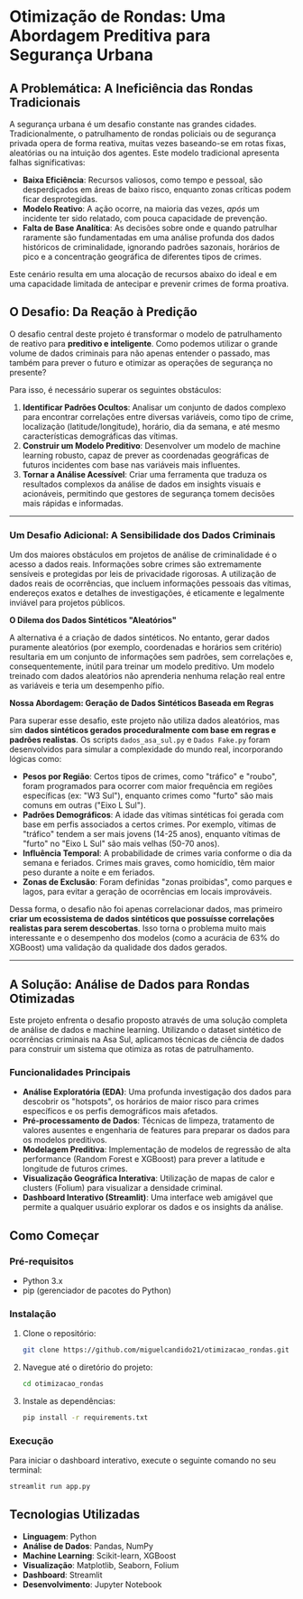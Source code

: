 # Otimização de Rondas: Uma Abordagem Preditiva para Segurança Urbana

## A Problemática: A Ineficiência das Rondas Tradicionais

A segurança urbana é um desafio constante nas grandes cidades. Tradicionalmente, o patrulhamento de rondas policiais ou de segurança privada opera de forma reativa, muitas vezes baseando-se em rotas fixas, aleatórias ou na intuição dos agentes. Este modelo tradicional apresenta falhas significativas:

  * **Baixa Eficiência**: Recursos valiosos, como tempo e pessoal, são desperdiçados em áreas de baixo risco, enquanto zonas críticas podem ficar desprotegidas.
  * **Modelo Reativo**: A ação ocorre, na maioria das vezes, *após* um incidente ter sido relatado, com pouca capacidade de prevenção.
  * **Falta de Base Analítica**: As decisões sobre onde e quando patrulhar raramente são fundamentadas em uma análise profunda dos dados históricos de criminalidade, ignorando padrões sazonais, horários de pico e a concentração geográfica de diferentes tipos de crimes.

Este cenário resulta em uma alocação de recursos abaixo do ideal e em uma capacidade limitada de antecipar e prevenir crimes de forma proativa.

## O Desafio: Da Reação à Predição

O desafio central deste projeto é transformar o modelo de patrulhamento de reativo para **preditivo e inteligente**. Como podemos utilizar o grande volume de dados criminais para não apenas entender o passado, mas também para prever o futuro e otimizar as operações de segurança no presente?

Para isso, é necessário superar os seguintes obstáculos:

1.  **Identificar Padrões Ocultos**: Analisar um conjunto de dados complexo para encontrar correlações entre diversas variáveis, como tipo de crime, localização (latitude/longitude), horário, dia da semana, e até mesmo características demográficas das vítimas.
2.  **Construir um Modelo Preditivo**: Desenvolver um modelo de machine learning robusto, capaz de prever as coordenadas geográficas de futuros incidentes com base nas variáveis mais influentes.
3.  **Tornar a Análise Acessível**: Criar uma ferramenta que traduza os resultados complexos da análise de dados em insights visuais e acionáveis, permitindo que gestores de segurança tomem decisões mais rápidas e informadas.

-----

### **Um Desafio Adicional: A Sensibilidade dos Dados Criminais**

Um dos maiores obstáculos em projetos de análise de criminalidade é o acesso a dados reais. Informações sobre crimes são extremamente sensíveis e protegidas por leis de privacidade rigorosas. A utilização de dados reais de ocorrências, que incluem informações pessoais das vítimas, endereços exatos e detalhes de investigações, é eticamente e legalmente inviável para projetos públicos.

**O Dilema dos Dados Sintéticos "Aleatórios"**

A alternativa é a criação de dados sintéticos. No entanto, gerar dados puramente aleatórios (por exemplo, coordenadas e horários sem critério) resultaria em um conjunto de informações sem padrões, sem correlações e, consequentemente, inútil para treinar um modelo preditivo. Um modelo treinado com dados aleatórios não aprenderia nenhuma relação real entre as variáveis e teria um desempenho pífio.

**Nossa Abordagem: Geração de Dados Sintéticos Baseada em Regras**

Para superar esse desafio, este projeto não utiliza dados aleatórios, mas sim **dados sintéticos gerados proceduralmente com base em regras e padrões realistas**. Os scripts `dados_asa_sul.py` e `Dados Fake.py` foram desenvolvidos para simular a complexidade do mundo real, incorporando lógicas como:

  * **Pesos por Região**: Certos tipos de crimes, como "tráfico" e "roubo", foram programados para ocorrer com maior frequência em regiões específicas (ex: "W3 Sul"), enquanto crimes como "furto" são mais comuns em outras ("Eixo L Sul").
  * **Padrões Demográficos**: A idade das vítimas sintéticas foi gerada com base em perfis associados a certos crimes. Por exemplo, vítimas de "tráfico" tendem a ser mais jovens (14-25 anos), enquanto vítimas de "furto" no "Eixo L Sul" são mais velhas (50-70 anos).
  * **Influência Temporal**: A probabilidade de crimes varia conforme o dia da semana e feriados. Crimes mais graves, como homicídio, têm maior peso durante a noite e em feriados.
  * **Zonas de Exclusão**: Foram definidas "zonas proibidas", como parques e lagos, para evitar a geração de ocorrências em locais improváveis.

Dessa forma, o desafio não foi apenas correlacionar dados, mas primeiro **criar um ecossistema de dados sintéticos que possuísse correlações realistas para serem descobertas**. Isso torna o problema muito mais interessante e o desempenho dos modelos (como a acurácia de 63% do XGBoost) uma validação da qualidade dos dados gerados.

-----

## A Solução: Análise de Dados para Rondas Otimizadas

Este projeto enfrenta o desafio proposto através de uma solução completa de análise de dados e machine learning. Utilizando o dataset sintético de ocorrências criminais na Asa Sul, aplicamos técnicas de ciência de dados para construir um sistema que otimiza as rotas de patrulhamento.

### Funcionalidades Principais

  * **Análise Exploratória (EDA)**: Uma profunda investigação dos dados para descobrir os "hotspots", os horários de maior risco para crimes específicos e os perfis demográficos mais afetados.
  * **Pré-processamento de Dados**: Técnicas de limpeza, tratamento de valores ausentes e engenharia de features para preparar os dados para os modelos preditivos.
  * **Modelagem Preditiva**: Implementação de modelos de regressão de alta performance (Random Forest e XGBoost) para prever a latitude e longitude de futuros crimes.
  * **Visualização Geográfica Interativa**: Utilização de mapas de calor e clusters (Folium) para visualizar a densidade criminal.
  * **Dashboard Interativo (Streamlit)**: Uma interface web amigável que permite a qualquer usuário explorar os dados e os insights da análise.

## Como Começar

### Pré-requisitos

  * Python 3.x
  * pip (gerenciador de pacotes do Python)

### Instalação

1.  Clone o repositório:
    ```bash
    git clone https://github.com/miguelcandido21/otimizacao_rondas.git
    ```
2.  Navegue até o diretório do projeto:
    ```bash
    cd otimizacao_rondas
    ```
3.  Instale as dependências:
    ```bash
    pip install -r requirements.txt
    ```

### Execução

Para iniciar o dashboard interativo, execute o seguinte comando no seu terminal:

```bash
streamlit run app.py
```

## Tecnologias Utilizadas

  * **Linguagem**: Python
  * **Análise de Dados**: Pandas, NumPy
  * **Machine Learning**: Scikit-learn, XGBoost
  * **Visualização**: Matplotlib, Seaborn, Folium
  * **Dashboard**: Streamlit
  * **Desenvolvimento**: Jupyter Notebook
